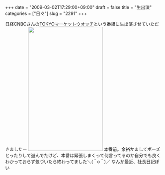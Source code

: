 +++
date = "2009-03-02T17:29:00+09:00"
draft = false
title = "生出演"
categories = ["日々"]
slug = "2291"
+++

日経CNBCさんの<a href="http://www.nikkei-cnbc.co.jp/program/mw/" target="_blank">TOKYOマーケットウオッチ</a>という番組に生出演させていただきましたー
<img src="http://ieiriblog.img.jugem.jp/20090302_534983.jpg" width="240" height="400" alt="" class="pict" />
本番前。余裕かましてポーズとったりして遊んでたけど、本番は緊張しまくって何言ってるのか自分でも良くわかっておらず気づいたら終わってました＼(＾o＾)／
なんか最近、社長日記ぽい
